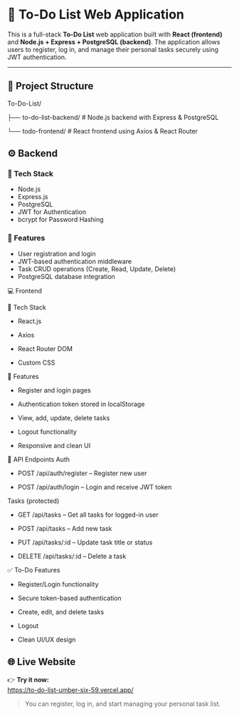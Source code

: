 # 📝 To-Do List Web Application

This is a full-stack **To-Do List** web application built with **React (frontend)** and **Node.js + Express + PostgreSQL (backend)**. The application allows users to register, log in, and manage their personal tasks securely using JWT authentication.

---

## 📂 Project Structure

To-Do-List/

├── to-do-list-backend/ # Node.js backend with Express & PostgreSQL


└── todo-frontend/ # React frontend using Axios & React Router


## ⚙️ Backend

### 🧱 Tech Stack
- Node.js
- Express.js
- PostgreSQL
- JWT for Authentication
- bcrypt for Password Hashing

### 🔐 Features
- User registration and login
- JWT-based authentication middleware
- Task CRUD operations (Create, Read, Update, Delete)
- PostgreSQL database integration

💻 Frontend

🧱 Tech Stack
 - React.js

- Axios

- React Router DOM

- Custom CSS

🌟 Features
- Register and login pages

- Authentication token stored in localStorage

- View, add, update, delete tasks

- Logout functionality

- Responsive and clean UI



📮 API Endpoints
Auth

- POST /api/auth/register – Register new user

- POST /api/auth/login – Login and receive JWT token

Tasks (protected)
- GET /api/tasks – Get all tasks for logged-in user

- POST /api/tasks – Add new task

- PUT /api/tasks/:id – Update task title or status

- DELETE /api/tasks/:id – Delete a task

✅ To-Do Features

 - Register/Login functionality

 - Secure token-based authentication

 - Create, edit, and delete tasks

 - Logout

 - Clean UI/UX design

## 🌐 Live Website

👉 **Try it now:**  
https://to-do-list-umber-six-59.vercel.app/

> You can register, log in, and start managing your personal task list.
